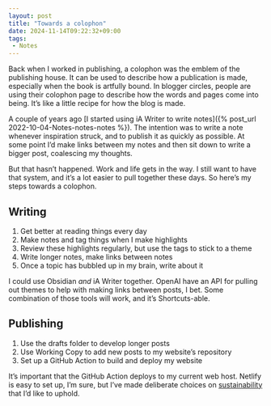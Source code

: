```yaml
---
layout: post
title: "Towards a colophon"
date: 2024-11-14T09:22:32+09:00
tags:
 - Notes
---
```


Back when I worked in publishing, a colophon was the emblem of the publishing house. It can be used to describe how a publication is made, especially when the book is artfully bound. In blogger circles, people are using their colophon page to describe how the words and pages come into being. It’s like a little recipe for how the blog is made.

A couple of years ago [I started using iA Writer to write notes]({% post_url 2022-10-04-Notes-notes-notes %}). The intention was to write a note whenever inspiration struck, and to publish it as quickly as possible. At some point I’d make links between my notes and then sit down to write a bigger post, coalescing my thoughts.

But that hasn’t happened. Work and life gets in the way. I still want to have that system, and it’s a lot easier to pull together these days. So here’s my steps towards a colophon.

## Writing

1. Get better at reading things every day
2. Make notes and tag things when I make highlights 
3. Review these highlights regularly, but use the tags to stick to a theme 
4. Write longer notes, make links between notes 
5. Once a topic has bubbled up in my brain, write about it

I could use Obsidian _and_ iA Writer together. OpenAI have an API for pulling out themes to help with making links between posts, I bet. Some combination of those tools will work, and it’s Shortcuts-able.

## Publishing

1. Use the drafts folder to develop longer posts
2. Use Working Copy to add new posts to my website’s repository 
3. Set up a GitHub Action to build and deploy my website

It’s important that the GitHub Action deploys to my current web host. Netlify is easy to set up, I’m sure, but I’ve made deliberate choices on [sustainability](/sustainability/) that I’d like to uphold.